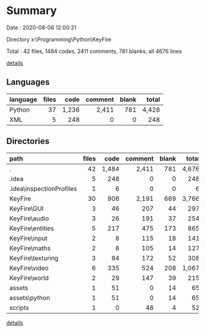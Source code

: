 # Summary

Date : 2020-08-06 12:00:21

Directory x:\Programming\Python\KeyFire

Total : 42 files,  1484 codes, 2411 comments, 781 blanks, all 4676 lines

[details](details.md)

## Languages
| language | files | code | comment | blank | total |
| :--- | ---: | ---: | ---: | ---: | ---: |
| Python | 37 | 1,236 | 2,411 | 781 | 4,428 |
| XML | 5 | 248 | 0 | 0 | 248 |

## Directories
| path | files | code | comment | blank | total |
| :--- | ---: | ---: | ---: | ---: | ---: |
| . | 42 | 1,484 | 2,411 | 781 | 4,676 |
| .idea | 5 | 248 | 0 | 0 | 248 |
| .idea\inspectionProfiles | 1 | 6 | 0 | 0 | 6 |
| KeyFire | 30 | 906 | 2,191 | 669 | 3,766 |
| KeyFire\GUI | 3 | 46 | 207 | 44 | 297 |
| KeyFire\audio | 3 | 26 | 191 | 37 | 254 |
| KeyFire\entities | 5 | 217 | 475 | 173 | 865 |
| KeyFire\input | 2 | 8 | 115 | 18 | 141 |
| KeyFire\maths | 2 | 8 | 105 | 14 | 127 |
| KeyFire\texturing | 3 | 84 | 172 | 52 | 308 |
| KeyFire\video | 6 | 335 | 524 | 208 | 1,067 |
| KeyFire\world | 2 | 29 | 147 | 39 | 215 |
| assets | 1 | 51 | 0 | 14 | 65 |
| assets\python | 1 | 51 | 0 | 14 | 65 |
| scripts | 1 | 0 | 48 | 4 | 52 |

[details](details.md)